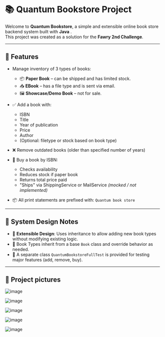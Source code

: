 # 📚 Quantum Bookstore Project

Welcome to **Quantum Bookstore**, a simple and extensible online book store backend system built with **Java** .  
This project was created as a solution for the **Fawry 2nd Challenge**.

---

## 🚀 Features

- Manage inventory of 3 types of books:
  - 📦 **Paper Book** – can be shipped and has limited stock.
  - 📥 **EBook** – has a file type and is sent via email.
  - 🖼️ **Showcase/Demo Book** – not for sale.

- ✅ Add a book with:
  - ISBN
  - Title
  - Year of publication
  - Price
  - Author
  - (Optional: filetype or stock based on book type)

- ❌ Remove outdated books (older than specified number of years)

- 🛒 Buy a book by ISBN:
  - Checks availability
  - Reduces stock if paper book
  - Returns total price paid
  - "Ships" via ShippingService or MailService *(mocked / not implemented)*

- 📦 All print statements are prefixed with: `Quantum book store`

---

## 🧠 System Design Notes

- 📐 **Extensible Design**: Uses inheritance to allow adding new book types without modifying existing logic.
- 🧱 Book Types inherit from a base `Book` class and override behavior as needed.
- 🧪 A separate class `QuantumBookstoreFullTest` is provided for testing major features (add, remove, buy).

---

## 📂 Project pictures




![image](https://github.com/user-attachments/assets/fa9392c5-4899-49ed-a9a9-13d14d21275f)


![image](https://github.com/user-attachments/assets/1fc52c58-ace4-4591-b7e0-dcc7bd1f6bb0)


![image](https://github.com/user-attachments/assets/16b78db2-4d11-4abb-948e-f925abf60a4a)


![image](https://github.com/user-attachments/assets/548818c2-5972-4366-b9e9-849a4ad65028)


![image](https://github.com/user-attachments/assets/cd5ece17-ee48-475c-8250-c17173773499)



